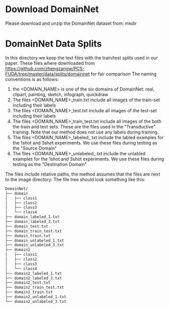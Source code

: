# Download DomainNet
Please download and unzip the DomainNet dataset from: mkdir 

# DomainNet Data Splits
In this directory we keep the text files with the train/test splits used in our paper.
These files where downloaded from https://github.com/zhengzangw/PCS-FUDA/tree/master/data/splits/domainnet for fair comparison
The naming conventions is as follows:
1. the <DOMAIN_NAME> is one of the six domains of DomainNet: real, clipart, painting, sketch, infograph, quickdraw
1. The files <DOMAIN_NAME>_train.txt include all images of the train-set including their labels
1. The files <DOMAIN_NAME>_test.txt include all images of the test-set including their labels
1. The files <DOMAIN_NAME>_train_test.txt include all images of the both the train and test sets. These are the files used in the "Transductive" training. Note that our method does not use any labels during training.
1. The files <DOMAIN_NAME>\_labeled_<SHOT>.txt include the labled examples for the 1shot and 3shot experiments. We use these files during testing as the "Source Domain" 
1. The files <DOMAIN_NAME>\_unlabeled_<SHOT>.txt include the unlabled examples for the 1shot and 3shot experiments. We use these files during testing as the "Destination Domain"

The files include relative paths, the method assumes that the files are next to the image directory:
The file tree should look something like this:
```bash
DomainNet/
├── domain
│   ├── class1
│   ├── class2
│   ├── class3
│   └── class4
├── domain_labeled_1.txt
├── domain_labeled_3.txt
├── domain_test.txt
├── domain_train_test.txt
├── domain_train.txt
├── domain_unlabeled_1.txt
├── domain_unlabeled_3.txt
├── domain2
│   ├── class1
│   ├── class2
│   ├── class3
│   └── class4
├── domain2_labeled_1.txt
├── domain2_labeled_3.txt
├── domain2_test.txt
├── domain2_train_test.txt
├── domain2_train.txt
├── domain2_unlabeled_1.txt
└── domain2_unlabeled_3.txt
```
